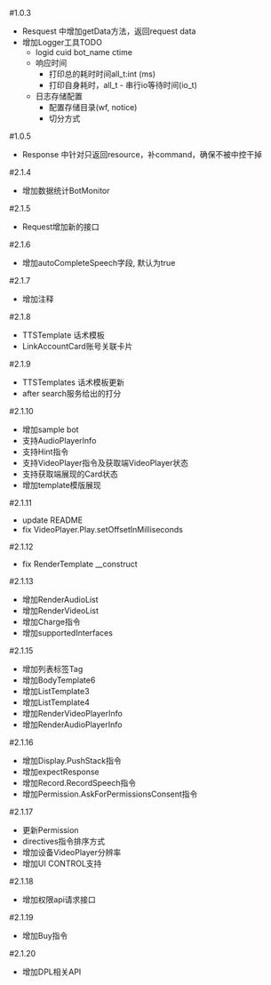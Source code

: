 #1.0.3
* Resquest 中增加getData方法，返回request data
* 增加Logger工具TODO
    * logid cuid bot_name ctime
    * 响应时间
        * 打印总的耗时时间all_t:int (ms)
        * 打印自身耗时，all_t - 串行io等待时间(io_t)
    * 日志存储配置
        * 配置存储目录(wf, notice)
        * 切分方式

#1.0.5
* Response 中针对只返回resource，补command，确保不被中控干掉

#2.1.4
* 增加数据统计BotMonitor

#2.1.5
* Request增加新的接口

#2.1.6
* 增加autoCompleteSpeech字段, 默认为true

#2.1.7
* 增加注释

#2.1.8
* TTSTemplate 话术模板
* LinkAccountCard账号关联卡片

#2.1.9
* TTSTemplates 话术模板更新
* after search服务给出的打分 

#2.1.10
* 增加sample bot
* 支持AudioPlayerInfo
* 支持Hint指令
* 支持VideoPlayer指令及获取端VideoPlayer状态
* 支持获取端展现的Card状态
* 增加template模版展现

#2.1.11
* update README
* fix VideoPlayer.Play.setOffsetInMilliseconds

#2.1.12
* fix RenderTemplate __construct

#2.1.13
* 增加RenderAudioList
* 增加RenderVideoList
* 增加Charge指令
* 增加supportedInterfaces

#2.1.15
* 增加列表标签Tag
* 增加BodyTemplate6
* 增加ListTemplate3
* 增加ListTemplate4
* 增加RenderVideoPlayerInfo
* 增加RenderAudioPlayerInfo

#2.1.16
* 增加Display.PushStack指令
* 增加expectResponse
* 增加Record.RecordSpeech指令
* 增加Permission.AskForPermissionsConsent指令

#2.1.17
* 更新Permission
* directives指令排序方式
* 增加设备VideoPlayer分辨率
* 增加UI CONTROL支持

#2.1.18
* 增加权限api请求接口

#2.1.19
* 增加Buy指令

#2.1.20 
* 增加DPL相关API
